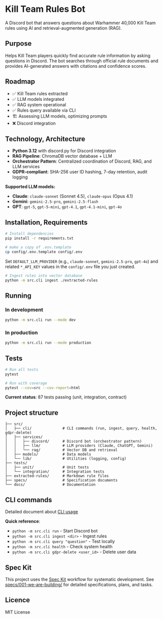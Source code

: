 # Kill Team Rules Bot

A Discord bot that answers questions about Warhammer 40,000 Kill Team rules using AI and retrieval-augmented generation (RAG).

## Purpose

Helps Kill Team players quickly find accurate rule information by asking questions in Discord. The bot searches through official rule documents and provides AI-generated answers with citations and confidence scores.

## Roadmap
- ✅ Kill Team rules extracted
- ✅ LLM models integrated
- ✅ RAG system operational
- ✅ Rules query available via CLI
- 🏗️ Assessing LLM models, optimizing prompts
- ❌ Discord integration

## Technology, Architecture

- **Python 3.12** with discord.py for Discord integration
- **RAG Pipeline**: ChromaDB vector database + LLM
- **Orchestrator Pattern**: Centralized coordination of Discord, RAG, and LLM services
- **GDPR-compliant**: SHA-256 user ID hashing, 7-day retention, audit logging

**Supported LLM models:**
- **Claude**: `claude-sonnet` (Sonnet 4.5), `claude-opus` (Opus 4.1)
- **Gemini**: `gemini-2.5-pro`, `gemini-2.5-flash`
- **GPT**: `gpt-5`, `gpt-5-mini`, `gpt-4.1`, `gpt-4.1-mini`, `gpt-4o`

## Installation, Requirements

```bash
# Install dependencies
pip install -r requirements.txt

# make a copy of .env.template
cp config/.env.template config/.env
```

Set `DEFAULT_LLM_PROVIDER` (e.g., `claude-sonnet`, `gemini-2.5-pro`, `gpt-4o`) and related `*_API_KEY` values in the `config/.env` file you just created.

```bash
# Ingest rules into vector database
python -m src.cli ingest ./extracted-rules
```

## Running

### In development
```bash
python -m src.cli run --mode dev
```

### In production
```bash
python -m src.cli run --mode production
```

## Tests

```bash
# Run all tests
pytest

# Run with coverage
pytest --cov=src --cov-report=html
```

**Current status**: 87 tests passing (unit, integration, contract)

## Project structure

```
├── src/
│   ├── cli/              # CLI commands (run, ingest, query, health, gdpr-delete)
│   ├── services/
│   │   ├── discord/      # Discord bot (orchestrator pattern)
│   │   ├── llm/          # LLM providers (Claude, ChatGPT, Gemini)
│   │   └── rag/          # Vector DB and retrieval
│   ├── models/           # Data models
│   └── lib/              # Utilities (logging, config)
├── tests/
│   ├── unit/             # Unit tests
│   └── integration/      # Integration tests
├── extracted-rules/      # Markdown rule files
├── specs/                # Specification documents
└── docs/                 # Documentation
```

## CLI commands

Detailed document about [CLI usage](CLI_USAGE.md)

**Quick reference**:
- `python -m src.cli run` - Start Discord bot
- `python -m src.cli ingest <dir>` - Ingest rules
- `python -m src.cli query "question"` - Test locally
- `python -m src.cli health` - Check system health
- `python -m src.cli gdpr-delete <user_id>` - Delete user data

## Spec Kit

This project uses the [Spec Kit](https://github.com/github/spec-kit) workflow for systematic development. See [specs/001-we-are-building/](specs/001-we-are-building/) for detailed specifications, plans, and tasks.

## Licence

MIT License
